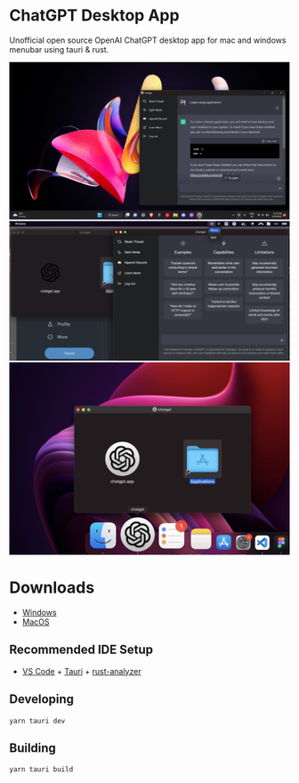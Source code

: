 # ChatGPT Desktop App

Unofficial open source OpenAI ChatGPT desktop app for mac and windows menubar using tauri & rust.

![screen](screenshotwin.png)
![screen-mac](macss.jpg)
![screen-ma2c](ssmac2.jpg)

# Downloads

- [Windows](/releases/chatgpt.msi)
- [MacOS](/releases/chatgpt.dmg)

## Recommended IDE Setup

- [VS Code](https://code.visualstudio.com/) + [Tauri](https://marketplace.visualstudio.com/items?itemName=tauri-apps.tauri-vscode) + [rust-analyzer](https://marketplace.visualstudio.com/items?itemName=rust-lang.rust-analyzer)

## Developing

```
yarn tauri dev
```

## Building

```
yarn tauri build
```
